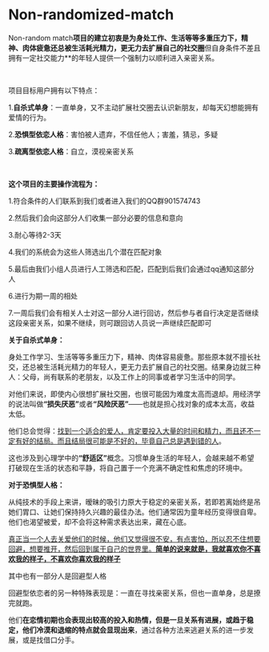 # Non-randomized-match
<p>Non-random match<strong>项目的建立初衷是为身处工作、生活等等多重压力下，精神、肉体疲惫还总被生活耗光精力，更无力去扩展自己的社交圈</strong>但自身条件不差且拥有一定社交能力**的年轻人提供一个强制力以顺利进入亲密关系。</p>
<p>&nbsp;</p>
<p>项目目标用户拥有以下特点：</p>
<p>1.<strong>自杀式单身</strong>：一直单身，又不主动扩展社交圈去认识新朋友，却每天幻想能拥有爱情的行为。</p>
<p>2.<strong>恐惧型依恋人格</strong>：害怕被人遗弃，不信任他人；害羞，猜忌，多疑</p>
<p>3.<strong>疏离型依恋人格</strong>：自立，漠视亲密关系</p>
<p>&nbsp;</p>
<p><strong>这个项目的主要操作流程为：</strong></p>
<p>1.符合条件的人们联系到我们或者进入我们的QQ群901574743</p>
<p>2.然后我们会向这部分人们收集一部分必要的信息和意向</p>
<p>3.耐心等待2-3天</p>
<p>4.我们的系统会为这些人筛选出几个潜在匹配对象</p>
<p>5.最后由我们小组人员进行人工筛选和匹配，匹配到后我们会通过qq通知这部分人</p>
<p>6.进行为期一周的相处</p>
<p>7.一周后我们会有相关人士对这一部分人进行回访，然后参与者自行决定是否继续这段亲密关系，如果不继续，则可跟回访人员说一声继续匹配即可</p>
<p><strong>关于自杀式单身：</strong></p>
<p>身处工作学习、生活等等多重压力下，精神、肉体容易疲惫。那些原本就不擅长社交，还总被生活耗光精力的年轻人，更无力去扩展自己的社交圈。结果身边就三种人：父母，尚有联系的老朋友，以及工作上的同事或者学习生活中的同学。</p>
<p>对他们来说，即使内心很想扩展社交圈，也很可能因为难度太高而退却。用经济学的说法叫做<strong>“损失厌恶”</strong>或者<strong>“风险厌恶”</strong>——也就是担心找对象的成本太高，收益太低。</p>
<p>他们总会觉得：<u>找到一个适合的爱人，肯定要投入大量的时间和精力，而且还不一定有好的结局。而且结局很可能是不好的，毕竟自己总是遇到错的人</u>。</p>
<p>这也涉及到心理学中的<strong>“舒适区”</strong>概念。习惯单身生活的年轻人，会越来越不希望打破现在生活的状态和平静，将自己置于一个充满不确定性和焦虑的环境中。</p>
<p><strong>对于恐惧型人格：</strong></p>
<p>从纯技术的手段上来讲，暧昧的吸引力原大于稳定的亲密关系，若即若离始终是吊她们胃口、让她们保持持久兴趣的最佳办法。他们通常因为童年经历变得很自卑。他们也渴望被爱，却不会将这种需求表达出来，藏在心底。</p>
<p><u>真正当一个人去关爱他们的时候，他们又觉得很不安，有点害怕，所以忍不住想要回避，想要推开，然后回到属于自己的世界里。<strong>简单的说来就是，我就喜欢你不喜欢我的样子，不喜欢你喜欢我的样子</strong></u></p>
<p>其中也有一部分人是回避型人格</p>
<p>回避型依恋者的另一种特殊表现是：一直在寻找亲密关系，但也一直单身，总是撩完就跑。</p>
<p>他们<strong>在恋情初期也会表现出较高的投入和热情，但是一旦关系有进展，或趋于稳定，他们冷漠和退缩的特点就会显现出来</strong>，通过各种方法来逃避关系的进一步发展，或是找借口分手。</p>


